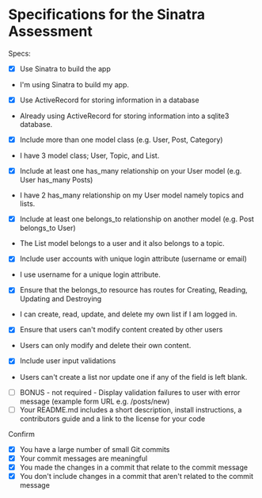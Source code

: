 # Specifications for the Sinatra Assessment

Specs:
- [x] Use Sinatra to build the app
- I'm using Sinatra to build my app.
- [x] Use ActiveRecord for storing information in a database
- Already using ActiveRecord for storing information into a sqlite3 database.
- [x] Include more than one model class (e.g. User, Post, Category)
- I have 3 model class; User, Topic, and List.
- [x] Include at least one has_many relationship on your User model (e.g. User has_many Posts)
- I have 2 has_many relationship on my User model namely topics and lists.
- [x] Include at least one belongs_to relationship on another model (e.g. Post belongs_to User)
- The List model belongs to a user and it also belongs to a topic.
- [x] Include user accounts with unique login attribute (username or email)
- I use username for a unique login attribute.
- [x] Ensure that the belongs_to resource has routes for Creating, Reading, Updating and Destroying
- I can create, read, update, and delete my own list if I am logged in.
- [x] Ensure that users can't modify content created by other users
- Users can only modify and delete their own content.
- [x] Include user input validations
- Users can't create a list nor update one if any of the field is left blank.
- [ ] BONUS - not required - Display validation failures to user with error message (example form URL e.g. /posts/new)
- [ ] Your README.md includes a short description, install instructions, a contributors guide and a link to the license for your code

Confirm
- [x] You have a large number of small Git commits
- [x] Your commit messages are meaningful
- [x] You made the changes in a commit that relate to the commit message
- [x] You don't include changes in a commit that aren't related to the commit message
